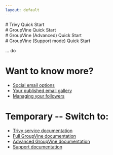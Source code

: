 ```yaml
---
layout: default
---
```


<div class="trivy only">
# Trivy Quick Start
</div>

<div class="gv only">
# GroupVine Quick Start
</div>

<div class="adv only">
# GroupVine (Advanced) Quick Start
</div>

<div class="support only">
# GroupVine (Support mode) Quick Start
</div>

... do


# Want to know more?

* [Social email options](./social?view=GV-SET-VIEW)
* [Your published email gallery](./gallery?view=GV-SET-VIEW)
* [Managing your followers](./membership?view=GV-SET-VIEW)


# Temporary -- Switch to:

* [Trivy service documentation](./view=trivy)
* [Full GroupVine documentation](./view=gv)
* [Advanced GroupVine documentation](./view=adv)
* [Support documentation](./view=support)
